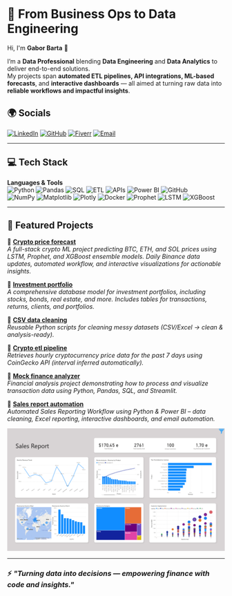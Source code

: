 # 🚀 From Business Ops to Data Engineering  

Hi, I'm **Gabor Barta** 👋  

I’m a **Data Professional** blending **Data Engineering** and **Data Analytics** to deliver end-to-end solutions.  
My projects span **automated ETL pipelines, API integrations, ML-based forecasts**, and **interactive dashboards** — all aimed at turning raw data into **reliable workflows and impactful insights**.  

## 🌍 Socials 
[![LinkedIn](https://img.shields.io/badge/LinkedIn-%230077B5.svg?style=for-the-badge&logo=linkedin&logoColor=white)](https://www.linkedin.com/in/gabor-barta-16a317210)   [![GitHub](https://img.shields.io/badge/GitHub-000000.svg?style=for-the-badge&logo=github&logoColor=white)](https://github.com/bartagabor1)   [![Fiverr](https://img.shields.io/badge/Fiverr-1DBF73.svg?style=for-the-badge&logo=fiverr&logoColor=white)](https://fiverr.com/gaborbarta1)   [![Email](https://img.shields.io/badge/Email-D14836.svg?style=for-the-badge&logo=gmail&logoColor=white)](mailto:barta.gabor1992@gmail.com)  

---

## 💻 Tech Stack  
**Languages & Tools**  
![Python](https://img.shields.io/badge/python-%233776AB.svg?style=for-the-badge&logo=python&logoColor=white)   ![Pandas](https://img.shields.io/badge/pandas-%23150458.svg?style=for-the-badge&logo=pandas&logoColor=white)   ![SQL](https://img.shields.io/badge/SQL-%2300599C.svg?style=for-the-badge&logo=postgresql&logoColor=white)   ![ETL](https://img.shields.io/badge/ETL-Pipelines-%23FF6F00.svg?style=for-the-badge)   ![APIs](https://img.shields.io/badge/APIs-Integration-%234285F4.svg?style=for-the-badge)   ![Power BI](https://img.shields.io/badge/power_bi-F2C811.svg?style=for-the-badge&logo=powerbi&logoColor=black)   ![GitHub](https://img.shields.io/badge/github-%23121011.svg?style=for-the-badge&logo=github&logoColor=white)  
![NumPy](https://img.shields.io/badge/NumPy-%23013243.svg?style=for-the-badge&logo=numpy&logoColor=white)
![Matplotlib](https://img.shields.io/badge/Matplotlib-%23ffffff.svg?style=for-the-badge&logo=matplotlib&logoColor=black)
![Plotly](https://img.shields.io/badge/Plotly-%233F4F75.svg?style=for-the-badge&logo=plotly&logoColor=white) 
![Docker](https://img.shields.io/badge/Docker-%232496ED.svg?style=for-the-badge&logo=docker&logoColor=white)
![Prophet](https://img.shields.io/badge/Prophet-%2300BFFF.svg?style=for-the-badge)
![LSTM](https://img.shields.io/badge/LSTM-%23FF69B4.svg?style=for-the-badge)
![XGBoost](https://img.shields.io/badge/XGBoost-%23FF9900.svg?style=for-the-badge)

---

## 📌 Featured Projects  

🔹 **[Crypto price forecast](https://github.com/bartagabor1/Crypto-price-forecast)**  
*A full-stack crypto ML project predicting BTC, ETH, and SOL prices using LSTM, Prophet, and XGBoost ensemble models. Daily Binance data updates, automated workflow, and interactive visualizations for actionable insights.*  

🔹 **[Investment portfolio](https://github.com/bartagabor1/Investment-portfolio)**  
*A comprehensive database model for investment portfolios, including stocks, bonds, real estate, and more. Includes tables for transactions, returns, clients, and portfolios.*  

🔹 **[CSV data cleaning](https://github.com/bartagabor1/csv-data-cleaning-portfolio)**  
*Reusable Python scripts for cleaning messy datasets (CSV/Excel → clean & analysis-ready).* 

🔹 **[Crypto etl pipeline](https://github.com/bartagabor1/Crypto_etl_pipeline)**  
*Retrieves hourly cryptocurrency price data for the past 7 days using CoinGecko API (interval inferred automatically).* 

🔹 **[Mock finance analyzer](https://github.com/bartagabor1/Mock-finance-analyzer)**  
*Financial analysis project demonstrating how to process and visualize transaction data using Python, Pandas, SQL, and Streamlit.* 

🔹 **[Sales report automation](https://github.com/bartagabor1/Sales-report-automation)**  
*Automated Sales Reporting Workflow using Python & Power BI – data cleaning, Excel reporting, interactive dashboards, and email automation.* 

![Dashboard screenshot](visuals/dashboard.png)

---

### ⚡ *"Turning data into decisions — empowering finance with code and insights."*

